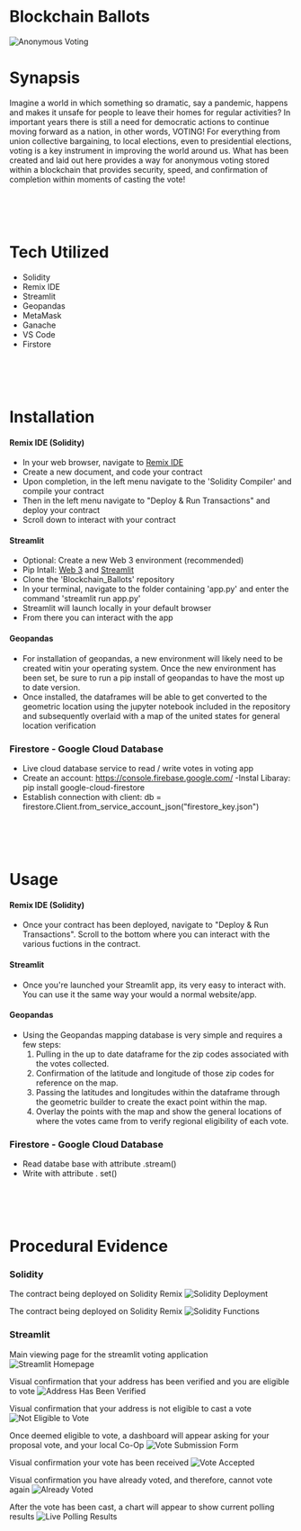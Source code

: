 # Blockchain Ballots
![Anonymous Voting](Images/Anonymous_Voting.JPEG)
# Synapsis
 Imagine a world in which something so dramatic, say a pandemic, happens and makes it unsafe for people to leave their homes for regular activities?  In important years there is still a need for democratic actions to continue moving forward as a nation, in other words, VOTING!  For everything from union collective bargaining, to local elections, even to presidential elections, voting is a key instrument in improving the world around us.  What has been created and laid out here provides a way for anonymous voting stored within a blockchain that provides security, speed, and confirmation of completion within moments of casting the vote!  

<br>
<br>
<br>


# Tech Utilized
 - Solidity
 - Remix IDE
 - Streamlit
 - Geopandas
 - MetaMask
 - Ganache
 - VS Code
 - Firstore


<br>
<br>
<br>


 # Installation
 #### Remix IDE (Solidity)
- In your web browser, navigate to [Remix IDE](https://remix.ethereum.org/)
- Create a new document, and code your contract
- Upon completion, in the left menu navigate to the 'Solidity Compiler' and compile your contract
- Then in the left menu navigate to "Deploy & Run Transactions" and deploy your contract
- Scroll down to interact with your contract
 

 #### Streamlit
 - Optional: Create a new Web 3 environment (recommended)
 - Pip Intall: [Web 3](https://pypi.org/project/web3/) and [Streamlit]( https://docs.streamlit.io/library/get-started/installation)
 - Clone the 'Blockchain_Ballots' repository 
 - In your terminal, navigate to the folder containing 'app.py' and enter the command 'streamlit run app.py'
 - Streamlit will launch locally in your default browser
 - From there you can interact with the app



 #### Geopandas
 - For installation of geopandas, a new environment will likely need to be created witin your operating system.  Once the new environment has been set, be sure to run a pip install of geopandas to have the most up to date version.
 - Once installed, the dataframes will be able to get converted to the geometric location using the jupyter notebook included in the repository and subsequently overlaid with a map of the united states for general location verification
 
 ### Firestore - Google Cloud Database
- Live cloud database service to read / write votes in voting app
- Create an account:  https://console.firebase.google.com/
-Instal Libaray: pip install google-cloud-firestore
- Establish connection with client:  db = firestore.Client.from_service_account_json("firestore_key.json") 


<Br>
<Br>
<Br>

 # Usage
 #### Remix IDE (Solidity)
 - Once your contract has been deployed, navigate to "Deploy & Run Transactions".  Scroll to the bottom where you can interact with the various fuctions in the contract.

 #### Streamlit
 - Once you're launched your Streamlit app, its very easy to interact with.  You can use it the same way your would a normal website/app.
 #### Geopandas
 - Using the Geopandas mapping database is very simple and requires a few steps:
    1. Pulling in the up to date dataframe for the zip codes associated with the votes collected.
    2. Confirmation of the latitude and longitude of those zip codes for reference on the map.
    3. Passing the latitudes and longitudes within the dataframe through the geometric builder to create the exact point within the map.
    4. Overlay the points with the map and show the general locations of where the votes came from to verify regional eligibility of each vote.
### Firestore - Google Cloud Database
- Read databe base with attribute .stream()
- Write with attribute . set()

<br>
<br>
<br>

 # Procedural Evidence
 ### Solidity

 The contract being deployed on Solidity Remix
![Solidity Deployment](Images/Procedural-Evidence/solidity-1.png)

 The contract being deployed on Solidity Remix
![Solidity Functions](Images/Procedural-Evidence/functions-2.png)

### Streamlit
Main viewing page for the streamlit voting application
![Streamlit Homepage](Images/Procedural-Evidence/home.png)

Visual confirmation that your address has been verified and you are eligible to vote
![Address Has Been Verified](Images/Procedural-Evidence/address-verified.png)

Visual confirmation that your address is not eligible to cast a vote
![Not Eligible to Vote](Images/Procedural-Evidence/not-eligible.png)

Once deemed eligible to vote, a dashboard will appear asking for your proposal vote, and your local Co-Op
![Vote Submission Form](Images/Procedural-Evidence/vote-form.png)

Visual confirmation your vote has been received
![Vote Accepted](Images/Procedural-Evidence/vote-submitted.png)

Visual confirmation you have already voted, and therefore, cannot vote again
![Already Voted](Images/Procedural-Evidence/already-voted.png)

After the vote has been cast, a chart will appear to show current polling results
![Live Polling Results](Images/Procedural-Evidence/graph.png)